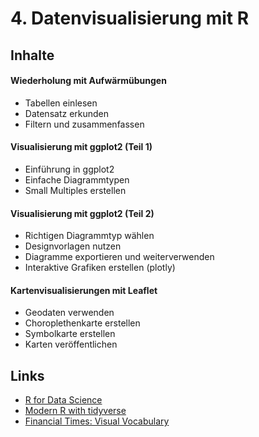 # 4. Datenvisualisierung mit R

## Inhalte

#### Wiederholung mit Aufwärmübungen

- Tabellen einlesen
- Datensatz erkunden
- Filtern und zusammenfassen

#### Visualisierung mit ggplot2 (Teil 1)

- Einführung in ggplot2
- Einfache Diagrammtypen
- Small Multiples erstellen

#### Visualisierung mit ggplot2 (Teil  2)

- Richtigen Diagrammtyp wählen
- Designvorlagen nutzen
- Diagramme exportieren und weiterverwenden
- Interaktive Grafiken erstellen (plotly)

#### Kartenvisualisierungen mit Leaflet

- Geodaten verwenden
- Choroplethenkarte erstellen
- Symbolkarte erstellen
- Karten veröffentlichen

## Links

- [R for Data Science](https://r4ds.had.co.nz/introduction.html)
- [Modern R with tidyverse](https://b-rodrigues.github.io/modern_R/)
- [Financial Times: Visual Vocabulary](https://github.com/ft-interactive/chart-doctor/blob/master/visual-vocabulary/Visual-vocabulary.pdf)
